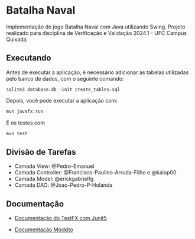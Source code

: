 # Batalha Naval

Implementação do jogo Batalha Naval com Java utilizando Swing. Projeto realizado para disciplina de Verificação e Validação 2024.1 - UFC Campus Quixadá.

## Executando

Antes de executar a aplicação, é necessário adicionar as tabelas utilizadas pelo banco de dados, com o seguinte comando:

`sqlite3 database.db -init create_tables.sql`

Depois, você pode executar a aplicação com:

```sh
mvn javafx:run
```

E os testes com

```sh
mvn test
```

## Divisão de Tarefas

- Camada View: @Pedro-Emanuel
- Camada Controller: @Francisco-Paulino-Arruda-Filho e @kaiop00
- Camada Model: @erickgabrielfg
- Camada DAO: @Joao-Pedro-P-Holanda

## Documentação

- [Documentação do TestFX com Junit5](https://testfx.github.io/TestFX/docs/javadoc/testfx-junit5/javadoc/org.testfx.junit5/module-summary.html)

- [Documentação Mockito](https://javadoc.io/doc/org.mockito/mockito-core/latest/org/mockito/Mockito.html)

